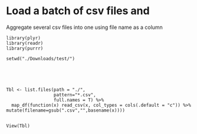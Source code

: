 # Load a batch of csv files and

Aggregate several csv files into one using file name as a column

```text
library(plyr)
library(readr)
library(purrr)

setwd("./Downloads/test/")





Tbl <- list.files(path = "./",
                  pattern="*.csv", 
                  full.names = T) %>% 
  map_df(function(x) read_csv(x, col_types = cols(.default = "c")) %>% mutate(filename=gsub(".csv","",basename(x)))) 


View(Tbl)
```

